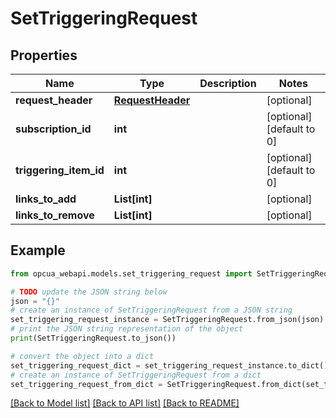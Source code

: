 # SetTriggeringRequest


## Properties

Name | Type | Description | Notes
------------ | ------------- | ------------- | -------------
**request_header** | [**RequestHeader**](RequestHeader.md) |  | [optional] 
**subscription_id** | **int** |  | [optional] [default to 0]
**triggering_item_id** | **int** |  | [optional] [default to 0]
**links_to_add** | **List[int]** |  | [optional] 
**links_to_remove** | **List[int]** |  | [optional] 

## Example

```python
from opcua_webapi.models.set_triggering_request import SetTriggeringRequest

# TODO update the JSON string below
json = "{}"
# create an instance of SetTriggeringRequest from a JSON string
set_triggering_request_instance = SetTriggeringRequest.from_json(json)
# print the JSON string representation of the object
print(SetTriggeringRequest.to_json())

# convert the object into a dict
set_triggering_request_dict = set_triggering_request_instance.to_dict()
# create an instance of SetTriggeringRequest from a dict
set_triggering_request_from_dict = SetTriggeringRequest.from_dict(set_triggering_request_dict)
```
[[Back to Model list]](../README.md#documentation-for-models) [[Back to API list]](../README.md#documentation-for-api-endpoints) [[Back to README]](../README.md)


